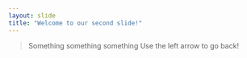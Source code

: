 ```yaml
---
layout: slide
title: "Welcome to our second slide!"
---
```

>Something something something
Use the left arrow to go back!
